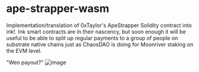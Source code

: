 # ape-strapper-wasm
Implementation/translation of 0xTaylor's ApeStrapper Solidity contract into ink!. Ink smart contracts are in their nascency, but soon enough it will be useful to be able to split up regular payments to a group of people on substrate native chains just as ChaosDAO is doing for Moonriver staking on the EVM level.

"Wen payout?"
![image](https://user-images.githubusercontent.com/25042987/165825051-634e848c-93a5-49f8-a1fc-5c199746452a.png)
